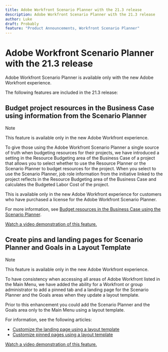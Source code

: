 ```yaml
---
title: Adobe Workfront Scenario Planner with the 21.3 release
description: Adobe Workfront Scenario Planner with the 21.3 release
author: Luke
draft: Probably
feature: "Product Announcements, Workfront Scenario Planner"
---
```

# Adobe Workfront Scenario Planner with the 21.3 release

Adobe Workfront Scenario Planner is available only with the new Adobe Workfront experience.

The following features are included in the 21.3 release:

## Budget project resources in the Business Case using information from the Scenario Planner

>[!NOTE]
>
>This feature is available only in the new Adobe Workfront experience.

To give those using the Adobe Workfront Scenario Planner a single source of truth when budgeting resources for their projects, we have introduced a setting in the Resource Budgeting area of the Business Case of a project that allows you to select whether to use the Resource Planner or the Scenario Planner to budget resources for the project. When you select to use the Scenario Planner, job role information from the initiative linked to the project reflects in the Resource Budgeting area of the Business Case and calculates the Budgeted Labor Cost of the project.

This is available only in the new Adobe Workfront experience for customers who have purchased a license for the Adobe Workfront Scenario Planner.

For more information, see [Budget resources in the Business Case using the Scenario Planner](../../../manage-work/projects/define-a-business-case/budget-resources-in-business-case-use-scenario-planner.md).

[Watch a video demonstration of this feature.](https://vimeo.com/558562079/fd23697805)

## Create pins and landing pages for Scenario Planner and Goals in a Layout Template

>[!NOTE]
>
>This feature is available only in the new Adobe Workfront experience.

To have consistency when accessing all areas of Adobe Workfront listed in the Main Menu, we have added the ability for a Workfront or group administrator to add a pinned tab and a landing page for the Scenario Planner and the Goals areas when they update a layout template.

Prior to this enhancement you could add the Scenario Planner and the Goals area only to the Main Menu using a layout template.

For information, see the following articles:

* [Customize the landing page using a layout template](../../../administration-and-setup/customize-workfront/use-layout-templates/customize-landing-page.md) 
* [Customize pinned pages using a layout template](../../../administration-and-setup/customize-workfront/use-layout-templates/customize-pinned-pages.md)

[Watch a video demonstration of this feature.](https://vimeo.com/559082874/197496a122) 
